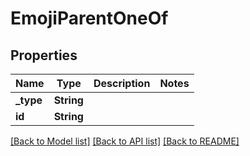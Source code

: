 # EmojiParentOneOf

## Properties

Name | Type | Description | Notes
------------ | ------------- | ------------- | -------------
**_type** | **String** |  | 
**id** | **String** |  | 

[[Back to Model list]](../README.md#documentation-for-models) [[Back to API list]](../README.md#documentation-for-api-endpoints) [[Back to README]](../README.md)


